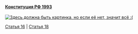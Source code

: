 #### [Конституция РФ 1993](https://lalawland.github.io/eurasia/russia/const)

[![Здесь должна быть картинка, но если её нет, значит всё :(](https://sun9-west.userapi.com/sun9-10/s/v1/ig2/MAeit0eiJY3BtLYV5Tk5TZNRq-wWrYB8TRcCzdEfF27LI60x7IBvSB2sGkAip4RY6c6oIXH_zK4O5jdUzK_2Oe6H.jpg?size=1280x720&quality=95&type=album)](https://sun9-west.userapi.com/sun9-10/s/v1/ig2/MAeit0eiJY3BtLYV5Tk5TZNRq-wWrYB8TRcCzdEfF27LI60x7IBvSB2sGkAip4RY6c6oIXH_zK4O5jdUzK_2Oe6H.jpg?size=1280x720&quality=95&type=album)

[Статья 16](https://lalawland.github.io/eurasia/russia/const/art16) | [Статья 18](https://lalawland.github.io/eurasia/russia/const/art18)
